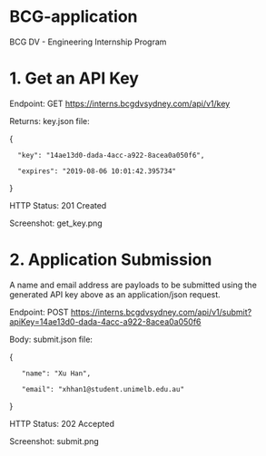 # BCG-application
BCG DV - Engineering Internship Program

# 1. Get an API Key

Endpoint: GET https://interns.bcgdvsydney.com/api/v1/key

Returns: key.json file:

{

      "key": "14ae13d0-dada-4acc-a922-8acea0a050f6", 
        
      "expires": "2019-08-06 10:01:42.395734"
}

HTTP Status: 201 Created

Screenshot: get_key.png

# 2. Application Submission
A name and email address are payloads to be submitted using the generated API key above as an application/json request.

Endpoint: POST https://interns.bcgdvsydney.com/api/v1/submit?apiKey=14ae13d0-dada-4acc-a922-8acea0a050f6

Body: submit.json file:

{

       "name": "Xu Han", 
  
       "email": "xhhan1@student.unimelb.edu.au"
}

HTTP Status: 202 Accepted

Screenshot: submit.png
